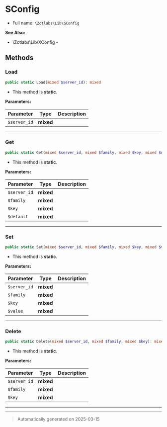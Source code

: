 
# SConfig





* Full name: `\Zotlabs\Lib\SConfig`

**See Also:**

* \Zotlabs\Lib\XConfig - 




## Methods


### Load



```php
public static Load(mixed $server_id): mixed
```



* This method is **static**.




**Parameters:**

| Parameter | Type | Description |
|-----------|------|-------------|
| `$server_id` | **mixed** |  |





***

### Get



```php
public static Get(mixed $server_id, mixed $family, mixed $key, mixed $default = false): mixed
```



* This method is **static**.




**Parameters:**

| Parameter | Type | Description |
|-----------|------|-------------|
| `$server_id` | **mixed** |  |
| `$family` | **mixed** |  |
| `$key` | **mixed** |  |
| `$default` | **mixed** |  |





***

### Set



```php
public static Set(mixed $server_id, mixed $family, mixed $key, mixed $value): mixed
```



* This method is **static**.




**Parameters:**

| Parameter | Type | Description |
|-----------|------|-------------|
| `$server_id` | **mixed** |  |
| `$family` | **mixed** |  |
| `$key` | **mixed** |  |
| `$value` | **mixed** |  |





***

### Delete



```php
public static Delete(mixed $server_id, mixed $family, mixed $key): mixed
```



* This method is **static**.




**Parameters:**

| Parameter | Type | Description |
|-----------|------|-------------|
| `$server_id` | **mixed** |  |
| `$family` | **mixed** |  |
| `$key` | **mixed** |  |





***


***
> Automatically generated on 2025-03-15
